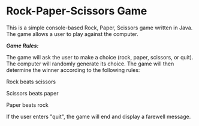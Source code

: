 # Rock-Paper-Scissors Game

This is a simple console-based Rock, Paper, Scissors game written in Java. The game allows a user to play against the computer.

**_Game Rules:_**

The game will ask the user to make a choice (rock, paper, scissors, or quit). The computer will randomly generate its choice. The game will then determine the winner according to the following rules:

Rock beats scissors

Scissors beats paper

Paper beats rock

If the user enters "quit", the game will end and display a farewell message.
